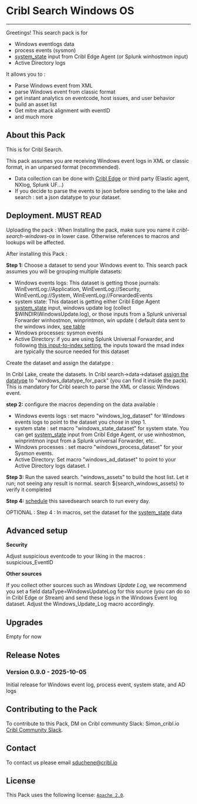 # Cribl Search Windows OS
----

Greetings!
This search pack is for 

* Windows eventlogs data
* process events (sysmon)
* [system_state](https://docs.cribl.io/edge/sources-system-state/) input from  Cribl Edge Agent (or Splunk winhostmon input)
* Active Directory logs

It allows you to :
* Parse Windows event from XML
* parse Windows event from classic format
* get instant analytics on eventcode, host issues, and user behavior
* build an asset list
* Get mitre attack alignment with eventID
* and much more

## About this Pack

This is for Cribl Search.

This pack assumes you are receiving Windows event logs in XML or classic format, in an unparsed format (recommended).
* Data collection can be done with [Cribl Edge](https://docs.cribl.io/edge/usecase-windows-observability/) or third party (Elastic agent, NXlog, Splunk UF...) 
* If you decide to parse the events to json before sending to the lake and search : set a json datatype to your dataset.



## Deployment. MUST READ

Uploading the pack : 
When Installing the pack, make sure you name it *cribl-search-windows-os* in lower case. Otherwise references to macros and lookups will be affected.

After installing this Pack :

**Step 1:**
Choose a dataset to send your Windows event to. This search pack assumes you will be grouping multiple datasets: 
* Windows events logs: This dataset is getting those journals: WinEventLog://Application, WinEventLog://Security, WinEventLog://System, WinEventLog://ForwardedEvents
* system state: This dataset is getting either Cribl Edge Agent [system_state](https://docs.cribl.io/edge/sources-system-state/) input, windows update log (collect $WINDIR\WindowsUpdate.log),  or those inputs from a Splunk universal Forwarder  winhostmon, winprintmon, win update ( default data sent to the windows index, [see table](https://help.splunk.com/en/splunk-it-service-intelligence/content-packs-for-itsi-and-ite/windows-dashboards-and-reports/1.4/content-pack-for-windows-dashboards-and-reports/get-windows-server-data#ariaid-title3)
* Windows processes: sysmon events
* Active Directory: if you are using Splunk Universal Forwarder, and following [this input-to-index setting](https://help.splunk.com/en/splunk-it-service-intelligence/content-packs-for-itsi-and-ite/windows-dashboards-and-reports/1.4/content-pack-for-windows-dashboards-and-reports/get-windows-server-data#ariaid-title3), the inputs toward the msad index are typically the source needed for this dataset
    
Create the dataset and assign the datatype : 

In Cribl Lake, create the datasets.
In Cribl search->data->dataset [assign the datatype](https://docs.cribl.io/search/set-up-azure-blob/#process-accel) to "windows_datatype_for_pack"  (you can find it inside the pack). This is mandatory for Cribl search to parse the XML or classic Windows event.

**step 2:**
 configure the macros depending on the data available : 
 * Windows events logs : set macro  "windows_log_dataset" for Windows events logs  to point to the dataset you chose in step 1.
 * system state : set macro "windows_state_dataset" for system state. You can get [system_state](https://docs.cribl.io/edge/sources-system-state/) input from  Cribl Edge Agent, or use winhostmon, winprintmon input from a Splunk universal Forwarder, etc..
 * Windows processes : set macro "windows_process_dataset" for your Sysmon events.
 * Active Directory: Set macro "windows_ad_dataset" to point to your Active Directory logs dataset. I

**Step 3:**
Run the saved search. "windows_assets" to build the host list. Let it run; not seeing any result is normal. search ${search_windows_assets} to verify it completed

**Step 4:** 
[schedule](https://docs.cribl.io/api/save-search-get-alerts/#schedule-search) this savedsearch search to run every day.

OPTIONAL : 
Step 4 : 
In macros, set the dataset for the [system_state](https://docs.cribl.io/edge/sources-system-state/) data

## Advanced setup

**Security**

Adjust suspicious eventcode to your liking in the macros : suspicious_EventID

**Other sources**

If you collect other sources such as *Windows Update Log*, we recommend you set a field dataType=WindowsUpdateLog for this source (you can do so in Cribl Edge or Stream) and send these logs in the Windows Event log dataset. Adjust the Windows_Update_Log macro accordingly.

## Upgrades

Empty for now

## Release Notes



### Version 0.9.0 - 2025-10-05

Initial release for Windows event log, process event, system state, and AD logs

## Contributing to the Pack
 

To contribute to this Pack,  DM on Cribl community Slack: Simon_cribl.io
 [Cribl Community Slack](https://cribl-community.slack.com).

## Contact
To contact us please email sduchene@cribl.io

## License


This Pack uses the following license: [`Apache 2.0`](https://github.com/criblio/appscope/blob/master/LICENSE).